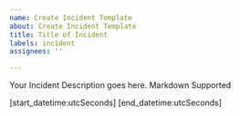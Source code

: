 ```yaml
---
name: Create Incident Template
about: Create Incident Template
title: Title of Incident
labels: incident
assignees: ''

---
```


Your Incident Description goes here. Markdown Supported

[start_datetime:utcSeconds]
[end_datetime:utcSeconds]